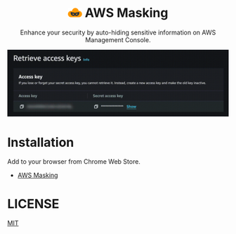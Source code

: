 <h1 align="center">
<img src="./icon.png" width="32px" />
AWS Masking
</h1>

<p align="center">
Enhance your security by auto-hiding sensitive information on AWS Management Console.
</p>

<p align="center">
<img src="./demo.gif" />
</p>

# Installation

Add to your browser from Chrome Web Store.

- [AWS Masking](https://chromewebstore.google.com/detail/aws-masking/nblpfncgdloilgeicnnlihegobmhjifb)

# LICENSE

[MIT](../LICENSE)
